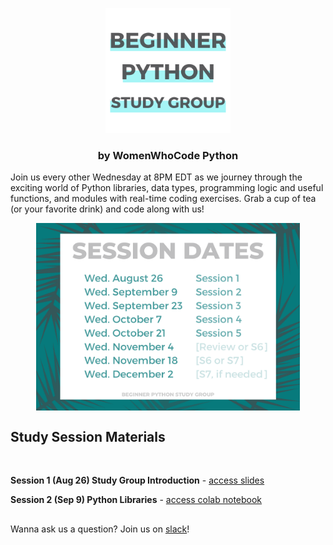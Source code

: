 
<p align="center"><img height="200" src="images/Beginner_Python_Study_Group_GitHub.png">
<!-- <h1 align="center" margin-bottom="0"><b>Beginner Python Study Group</b></h1> -->
<h3 align="center" margin-top="0">by WomenWhoCode Python</h3>
</p>


Join us every other Wednesday at 8PM EDT as we journey through the exciting world of Python libraries, data types, programming logic and useful functions, and modules with real-time coding exercises. Grab a cup of tea (or your favorite drink) and code along with us!

<p align="center"><img align="center" height="300" src="images/Beginner_Python_Session_Dates.png"></p>

<h2><b>Study Session Materials</h2></b><br>

**Session 1 (Aug 26) Study Group Introduction** - [access slides](http://link-to-be-inserted)

**Session 2 (Sep 9) Python Libraries** - [access colab notebook](https://colab.research.google.com/github/nuageklow/WWCodePython_BeginnerSeries/blob/master/WWCode_BeginnerPythonStudyGroup_week2.ipynb)  

##   

Wanna ask us a question? Join us on [slack](link-to-be-inserted)!
